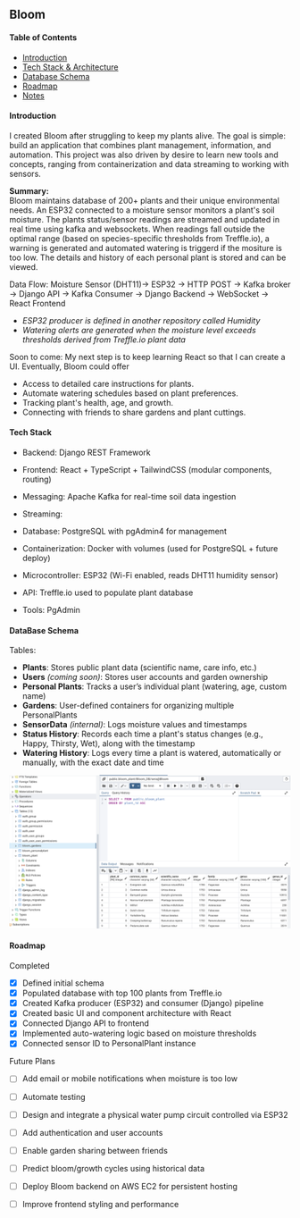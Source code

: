 ## Bloom
#### Table of Contents
- [Introduction](#introduction)
- [Tech Stack & Architecture](#Tech-Stack)
- [Database Schema](#database-schema)
- [Roadmap](#roadmap)
- [Notes](#notes)

#### Introduction

I created Bloom after struggling to keep my plants alive. The goal is simple: build an application that combines plant management, information, and automation. This project was also driven by desire to learn new tools and concepts, ranging from containerization and data streaming to working with sensors. 

**Summary:**  
Bloom maintains database of 200+ plants and their unique environmental needs. An ESP32 connected to a moisture sensor monitors a plant's soil moisture. The plants status/sensor readings are streamed and updated in real time using kafka and websockets. When readings fall outside the optimal range (based on species-specific thresholds from Treffle.io), a warning is generated and automated watering is triggerd if the mositure is too low. The details and history of each personal plant is stored and can be viewed.

Data Flow:
Moisture Sensor (DHT11)-> ESP32 -> HTTP POST -> Kafka broker ->  Django API -> Kafka Consumer -> Django Backend -> WebSocket -> React Frontend

- *ESP32 producer is defined in another repository called Humidity* 
- *Watering alerts are generated when the moisture level exceeds thresholds derived from Treffle.io plant data*

Soon to come:
My next step is to keep learning React so that I can create a UI.
Eventually, Bloom could offer
- Access to detailed care instructions for plants.
- Automate watering schedules based on plant preferences.
- Tracking plant's health, age, and growth.
- Connecting with friends to share gardens and plant cuttings.

#### Tech Stack 

- Backend: Django REST Framework
- Frontend: React + TypeScript + TailwindCSS (modular components, routing)
- Messaging: Apache Kafka for real-time soil data ingestion
- Streaming: 
- Database: PostgreSQL with pgAdmin4 for management
- Containerization: Docker with volumes (used for PostgreSQL + future deploy)
- Microcontroller: ESP32 (Wi-Fi enabled, reads DHT11 humidity sensor)
- API: Treffle.io used to populate plant database

- Tools: PgAdmin

#### DataBase Schema

Tables:
- **Plants**: Stores public plant data (scientific name, care info, etc.)
- **Users** *(coming soon)*: Stores user accounts and garden ownership
- **Personal Plants**: Tracks a user’s individual plant (watering, age, custom name)
- **Gardens**: User-defined containers for organizing multiple PersonalPlants
- **SensorData** *(internal)*: Logs moisture values and timestamps
- **Status History**: Records each time a plant's status changes (e.g., Happy, Thirsty, Wet), along with the timestamp
- **Watering History**: Logs every time a plant is watered, automatically or manually, with the exact date and time

![databaseSnapshot](images/pgSnapshot.png)


#### Roadmap 

Completed
- [x] Defined initial schema
- [x] Populated database with top 100 plants from Treffle.io
- [x] Created Kafka producer (ESP32) and consumer (Django) pipeline
- [x] Created basic UI and component architecture with React
- [x] Connected Django API to frontend
- [x] Implemented auto-watering logic based on moisture thresholds
- [x] Connected sensor ID to PersonalPlant instance

Future Plans
- [ ] Add email or mobile notifications when moisture is too low
- [ ] Automate testing 
- [ ] Design and integrate a physical water pump circuit controlled via ESP32
- [ ] Add authentication and user accounts
- [ ] Enable garden sharing between friends
- [ ] Predict bloom/growth cycles using historical data
- [ ] Deploy Bloom backend on AWS EC2 for persistent hosting
- [ ] Improve frontend styling and performance

